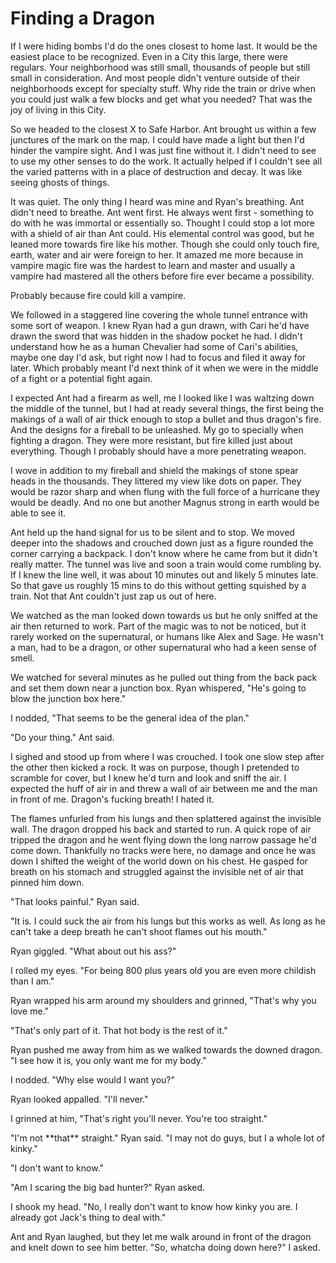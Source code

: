 #  Finding a Dragon

If I were hiding bombs I'd do the ones closest to home last. It would be the
easiest place to be recognized. Even in a City this large, there were regulars.
Your neighborhood was still small, thousands of people but still small in
consideration. And most people didn't venture outside of their neighborhoods
except for specialty stuff. Why ride the train or drive when you could just walk
a few blocks and get what you needed? That was the joy of living in this City.

So we headed to the closest X to Safe Harbor. Ant brought us within a few
junctures of the mark on the map. I could have made a light but then I'd hinder
the vampire sight. And I was just fine without it. I didn't need to see to use
my other senses to do the work. It actually helped if I couldn't see all the
varied patterns with in a place of destruction and decay. It was like seeing
ghosts of things.

It was quiet. The only thing I heard was mine and Ryan's breathing. Ant didn't
need to breathe. Ant went first. He always went first - something to do with he
was immortal or essentially so. Thought I could stop a lot more with a shield of
air than Ant could. His elemental control was good, but he leaned more towards
fire like his mother. Though she could only touch fire, earth, water and air
were foreign to her. It amazed me more because in vampire magic fire was the
hardest to learn and master and usually a vampire had mastered all the others
before fire ever became a possibility.

Probably because fire could kill a vampire.

We followed in a staggered line covering the whole tunnel entrance with some
sort of weapon. I knew Ryan had a gun drawn, with Cari he'd have drawn the sword
that was hidden in the shadow pocket he had. I didn't understand how he as a
human Chevalier had some of Cari's abilities, maybe one day I'd ask, but right
now I had to focus and filed it away for later. Which probably meant I'd next
think of it when we were in the middle of a fight or a potential fight again.

I expected Ant had a firearm as well, me I looked like I was waltzing down the
middle of the tunnel, but I had at ready several things, the first being the
makings of a wall of air thick enough to stop a bullet and thus dragon's fire.
And the designs for a fireball to be unleashed. My go to specially when fighting
a dragon. They were more resistant, but fire killed just about everything.
Though I probably should have a more penetrating weapon.

I wove in addition to my fireball and shield the makings of stone spear heads in
the thousands. They littered my view like dots on paper. They would be razor
sharp and when flung with the full force of a hurricane they would be deadly.
And no one but another Magnus strong in earth would be able to see it.

Ant held up the hand signal for us to be silent and to stop. We moved deeper
into the shadows and crouched down just as a figure rounded the corner carrying
a backpack. I don't know where he came from but it didn't really matter. The
tunnel was live and soon a train would come rumbling by. If I knew the line
well, it was about 10 minutes out and likely 5 minutes late. So that gave us
roughly 15 mins to do this without getting squished by a train. Not that Ant
couldn't just zap us out of here.

We watched as the man looked down towards us but he only sniffed at the air then
returned to work. Part of the magic was to not be noticed, but it rarely worked
on the supernatural, or humans like Alex and Sage. He wasn't a man, had to be a
dragon, or other supernatural who had a keen sense of smell.

We watched for several minutes as he pulled out thing from the back pack and set
them down near a junction box. Ryan whispered, "He's going to blow the junction
box here."

I nodded, "That seems to be the general idea of the plan."

"Do your thing." Ant said.

I sighed and stood up from where I was crouched. I took one slow step after the
other then kicked a rock. It was on purpose, though I pretended to scramble for
cover, but I knew he'd turn and look and sniff the air. I expected the huff of
air in and threw a wall of air between me and the man in front of me. Dragon's
fucking breath! I hated it.

The flames unfurled from his lungs and then splattered against the invisible
wall. The dragon dropped his back and started to run. A quick rope of air
tripped the dragon and he went flying down the long narrow passage he'd come
down. Thankfully no tracks were here, no damage and once he was down I shifted
the weight of the world down on his chest. He gasped for breath on his stomach
and struggled against the invisible net of air that pinned him down.

"That looks painful." Ryan said.

"It is. I could suck the air from his lungs but this works as well. As long as
he can't take a deep breath he can't shoot flames out his mouth."

Ryan giggled. "What about out his ass?"

I rolled my eyes. "For being 800 plus years old you are even more childish than
I am."

Ryan wrapped his arm around my shoulders and grinned, "That's why you love me."

"That's only part of it. That hot body is the rest of it."

Ryan pushed me away from him as we walked towards the downed dragon. "I see how
it is, you only want me for my body."

I nodded. "Why else would I want you?"

Ryan looked appalled. "I'll never."

I grinned at him, "That's right you'll never. You're too straight."

"I'm not \*\*that\*\* straight." Ryan said. "I may not do guys, but I a whole
lot of kinky."

"I don't want to know."

"Am I scaring the big bad hunter?" Ryan asked.

I shook my head. "No, I really don't want to know how kinky you are. I already
got Jack's thing to deal with."

Ant and Ryan laughed, but they let me walk around in front of the dragon and
knelt down to see him better. "So, whatcha doing down here?" I asked.

